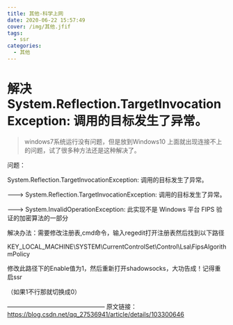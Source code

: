```yaml
---
title: 其他-科学上网
date: 2020-06-22 15:57:49
cover: /img/其他.jfif
tags:
  - ssr
categories:
  - 其他
---
```


# 解决System.Reflection.TargetInvocationException: 调用的目标发生了异常。

> windows7系统运行没有问题，但是放到Windows10 上面就出现连接不上的问题，试了很多种方法还是这种解决了。

问题：

System.Reflection.TargetInvocationException: 调用的目标发生了异常。

---> System.Reflection.TargetInvocationException: 调用的目标发生了异常。

---> System.InvalidOperationException: 此实现不是 Windows 平台 FIPS 验证的加密算法的一部分

解决办法：需要修改注册表,cmd命令，输入regedit打开注册表然后找到以下路径

KEY_LOCAL_MACHINE\SYSTEM\CurrentControlSet\Control\Lsa\FipsAlgorithmPolicy

修改此路径下的Enable值为1，然后重新打开shadowsocks，大功告成！记得重启ssr

（如果1不行那就切换成0）

————————————————
原文链接：https://blog.csdn.net/qq_27536941/article/details/103300646